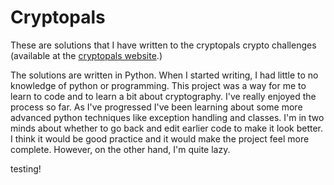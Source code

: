 <h1> Cryptopals </h1>

These are solutions that I have written to the cryptopals crypto challenges (available at the <a href="cryptopals.com"> cryptopals website</a>.)

The solutions are written in Python. When I started writing, I had little to no knowledge of python or programming. This project was a way for me to learn to code and to learn a bit about cryptography. I've really enjoyed the process so far. As I've progressed I've been learning about some more advanced python techniques like exception handling and classes. I'm in two minds about whether to go back and edit earlier code to make it look better. I think it would be good practice and it would make the project feel more complete. However, on the other hand, I'm quite lazy.

testing!
